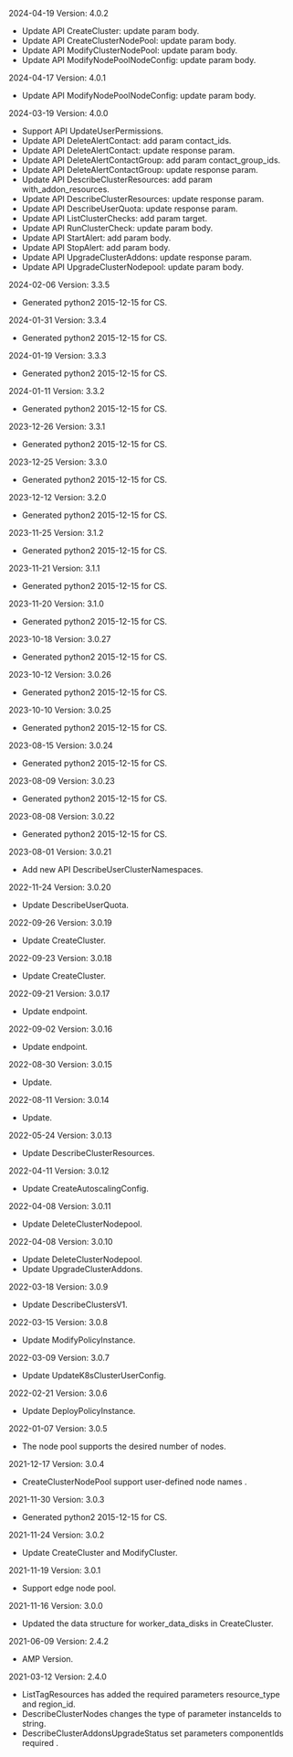 2024-04-19 Version: 4.0.2
- Update API CreateCluster: update param body.
- Update API CreateClusterNodePool: update param body.
- Update API ModifyClusterNodePool: update param body.
- Update API ModifyNodePoolNodeConfig: update param body.


2024-04-17 Version: 4.0.1
- Update API ModifyNodePoolNodeConfig: update param body.


2024-03-19 Version: 4.0.0
- Support API UpdateUserPermissions.
- Update API DeleteAlertContact: add param contact_ids.
- Update API DeleteAlertContact: update response param.
- Update API DeleteAlertContactGroup: add param contact_group_ids.
- Update API DeleteAlertContactGroup: update response param.
- Update API DescribeClusterResources: add param with_addon_resources.
- Update API DescribeClusterResources: update response param.
- Update API DescribeUserQuota: update response param.
- Update API ListClusterChecks: add param target.
- Update API RunClusterCheck: update param body.
- Update API StartAlert: add param body.
- Update API StopAlert: add param body.
- Update API UpgradeClusterAddons: update response param.
- Update API UpgradeClusterNodepool: update param body.


2024-02-06 Version: 3.3.5
- Generated python2 2015-12-15 for CS.

2024-01-31 Version: 3.3.4
- Generated python2 2015-12-15 for CS.

2024-01-19 Version: 3.3.3
- Generated python2 2015-12-15 for CS.

2024-01-11 Version: 3.3.2
- Generated python2 2015-12-15 for CS.

2023-12-26 Version: 3.3.1
- Generated python2 2015-12-15 for CS.

2023-12-25 Version: 3.3.0
- Generated python2 2015-12-15 for CS.

2023-12-12 Version: 3.2.0
- Generated python2 2015-12-15 for CS.

2023-11-25 Version: 3.1.2
- Generated python2 2015-12-15 for CS.

2023-11-21 Version: 3.1.1
- Generated python2 2015-12-15 for CS.

2023-11-20 Version: 3.1.0
- Generated python2 2015-12-15 for CS.

2023-10-18 Version: 3.0.27
- Generated python2 2015-12-15 for CS.

2023-10-12 Version: 3.0.26
- Generated python2 2015-12-15 for CS.

2023-10-10 Version: 3.0.25
- Generated python2 2015-12-15 for CS.

2023-08-15 Version: 3.0.24
- Generated python2 2015-12-15 for CS.

2023-08-09 Version: 3.0.23
- Generated python2 2015-12-15 for CS.

2023-08-08 Version: 3.0.22
- Generated python2 2015-12-15 for CS.

2023-08-01 Version: 3.0.21
- Add new API DescribeUserClusterNamespaces.

2022-11-24 Version: 3.0.20
- Update DescribeUserQuota.

2022-09-26 Version: 3.0.19
- Update CreateCluster.

2022-09-23 Version: 3.0.18
- Update CreateCluster.

2022-09-21 Version: 3.0.17
- Update endpoint.

2022-09-02 Version: 3.0.16
- Update endpoint.

2022-08-30 Version: 3.0.15
- Update.

2022-08-11 Version: 3.0.14
- Update.

2022-05-24 Version: 3.0.13
- Update DescribeClusterResources.

2022-04-11 Version: 3.0.12
- Update CreateAutoscalingConfig.

2022-04-08 Version: 3.0.11
- Update DeleteClusterNodepool.

2022-04-08 Version: 3.0.10
- Update DeleteClusterNodepool.
- Update UpgradeClusterAddons.

2022-03-18 Version: 3.0.9
- Update DescribeClustersV1.

2022-03-15 Version: 3.0.8
- Update ModifyPolicyInstance.

2022-03-09 Version: 3.0.7
- Update UpdateK8sClusterUserConfig.

2022-02-21 Version: 3.0.6
- Update DeployPolicyInstance.

2022-01-07 Version: 3.0.5
- The node pool supports the desired number of nodes.

2021-12-17 Version: 3.0.4
- CreateClusterNodePool support user-defined node names .

2021-11-30 Version: 3.0.3
- Generated python2 2015-12-15 for CS.

2021-11-24 Version: 3.0.2
- Update CreateCluster and ModifyCluster.

2021-11-19 Version: 3.0.1
- Support edge node pool.

2021-11-16 Version: 3.0.0
- Updated the data structure for worker_data_disks in CreateCluster.

2021-06-09 Version: 2.4.2
- AMP Version.

2021-03-12 Version: 2.4.0
- ListTagResources has added the required parameters resource_type and region_id.
- DescribeClusterNodes changes the type of parameter instanceIds to string.
- DescribeClusterAddonsUpgradeStatus set parameters componentIds required .

